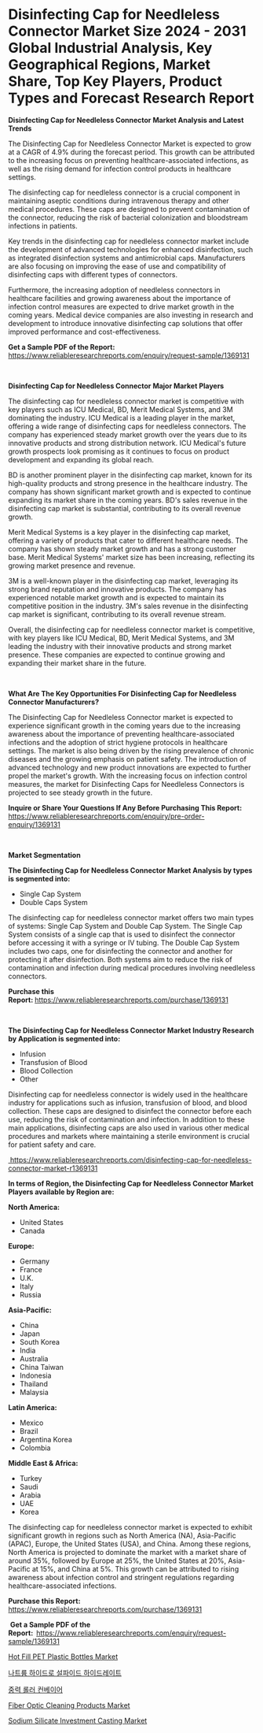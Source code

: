 <p><h1>Disinfecting Cap for Needleless Connector Market Size 2024 - 2031 Global Industrial Analysis, Key Geographical Regions, Market Share, Top Key Players, Product Types and Forecast Research Report</h1></p><p><strong>Disinfecting Cap for Needleless Connector Market Analysis and Latest Trends</strong></p>
<p><p>The Disinfecting Cap for Needleless Connector Market is expected to grow at a CAGR of 4.9% during the forecast period. This growth can be attributed to the increasing focus on preventing healthcare-associated infections, as well as the rising demand for infection control products in healthcare settings. </p><p>The disinfecting cap for needleless connector is a crucial component in maintaining aseptic conditions during intravenous therapy and other medical procedures. These caps are designed to prevent contamination of the connector, reducing the risk of bacterial colonization and bloodstream infections in patients. </p><p>Key trends in the disinfecting cap for needleless connector market include the development of advanced technologies for enhanced disinfection, such as integrated disinfection systems and antimicrobial caps. Manufacturers are also focusing on improving the ease of use and compatibility of disinfecting caps with different types of connectors. </p><p>Furthermore, the increasing adoption of needleless connectors in healthcare facilities and growing awareness about the importance of infection control measures are expected to drive market growth in the coming years. Medical device companies are also investing in research and development to introduce innovative disinfecting cap solutions that offer improved performance and cost-effectiveness.</p></p>
<p><strong>Get a Sample PDF of the Report:&nbsp;</strong> <a href="https://www.reliableresearchreports.com/enquiry/request-sample/1369131">https://www.reliableresearchreports.com/enquiry/request-sample/1369131</a></p>
<p>&nbsp;</p>
<p><strong>Disinfecting Cap for Needleless Connector Major Market Players</strong></p>
<p><p>The disinfecting cap for needleless connector market is competitive with key players such as ICU Medical, BD, Merit Medical Systems, and 3M dominating the industry. ICU Medical is a leading player in the market, offering a wide range of disinfecting caps for needleless connectors. The company has experienced steady market growth over the years due to its innovative products and strong distribution network. ICU Medical's future growth prospects look promising as it continues to focus on product development and expanding its global reach.</p><p>BD is another prominent player in the disinfecting cap market, known for its high-quality products and strong presence in the healthcare industry. The company has shown significant market growth and is expected to continue expanding its market share in the coming years. BD's sales revenue in the disinfecting cap market is substantial, contributing to its overall revenue growth.</p><p>Merit Medical Systems is a key player in the disinfecting cap market, offering a variety of products that cater to different healthcare needs. The company has shown steady market growth and has a strong customer base. Merit Medical Systems' market size has been increasing, reflecting its growing market presence and revenue.</p><p>3M is a well-known player in the disinfecting cap market, leveraging its strong brand reputation and innovative products. The company has experienced notable market growth and is expected to maintain its competitive position in the industry. 3M's sales revenue in the disinfecting cap market is significant, contributing to its overall revenue stream.</p><p>Overall, the disinfecting cap for needleless connector market is competitive, with key players like ICU Medical, BD, Merit Medical Systems, and 3M leading the industry with their innovative products and strong market presence. These companies are expected to continue growing and expanding their market share in the future.</p></p>
<p>&nbsp;</p>
<p><strong>What Are The Key Opportunities For Disinfecting Cap for Needleless Connector Manufacturers?</strong></p>
<p><p>The Disinfecting Cap for Needleless Connector market is expected to experience significant growth in the coming years due to the increasing awareness about the importance of preventing healthcare-associated infections and the adoption of strict hygiene protocols in healthcare settings. The market is also being driven by the rising prevalence of chronic diseases and the growing emphasis on patient safety. The introduction of advanced technology and new product innovations are expected to further propel the market's growth. With the increasing focus on infection control measures, the market for Disinfecting Caps for Needleless Connectors is projected to see steady growth in the future.</p></p>
<p><strong>Inquire or Share Your Questions If Any Before Purchasing This Report:</strong> <a href="https://www.reliableresearchreports.com/enquiry/pre-order-enquiry/1369131">https://www.reliableresearchreports.com/enquiry/pre-order-enquiry/1369131</a></p>
<p>&nbsp;</p>
<p><strong>Market Segmentation</strong></p>
<p><strong>The Disinfecting Cap for Needleless Connector Market Analysis by types is segmented into:</strong></p>
<p><ul><li>Single Cap System</li><li>Double Caps System</li></ul></p>
<p><p>The disinfecting cap for needleless connector market offers two main types of systems: Single Cap System and Double Cap System. The Single Cap System consists of a single cap that is used to disinfect the connector before accessing it with a syringe or IV tubing. The Double Cap System includes two caps, one for disinfecting the connector and another for protecting it after disinfection. Both systems aim to reduce the risk of contamination and infection during medical procedures involving needleless connectors.</p></p>
<p><strong>Purchase this Report:&nbsp;</strong><a href="https://www.reliableresearchreports.com/purchase/1369131">https://www.reliableresearchreports.com/purchase/1369131</a></p>
<p>&nbsp;</p>
<p><strong>The Disinfecting Cap for Needleless Connector Market Industry Research by Application is segmented into:</strong></p>
<p><ul><li>Infusion</li><li>Transfusion of Blood</li><li>Blood Collection</li><li>Other</li></ul></p>
<p><p>Disinfecting cap for needleless connector is widely used in the healthcare industry for applications such as infusion, transfusion of blood, and blood collection. These caps are designed to disinfect the connector before each use, reducing the risk of contamination and infection. In addition to these main applications, disinfecting caps are also used in various other medical procedures and markets where maintaining a sterile environment is crucial for patient safety and care.</p></p>
<p><a href="https://www.reliableresearchreports.com/disinfecting-cap-for-needleless-connector-market-r1369131">&nbsp;https://www.reliableresearchreports.com/disinfecting-cap-for-needleless-connector-market-r1369131</a></p>
<p><strong>In terms of Region, the Disinfecting Cap for Needleless Connector Market Players available by Region are:</strong></p>
<p>
    <p> <strong> North America: </strong>
        <ul>
            <li>United States</li>
            <li>Canada</li>
        </ul>
        </p> 
    <p> <strong> Europe: </strong>
        <ul>
            <li>Germany</li>
            <li>France</li>
            <li>U.K.</li>
            <li>Italy</li>
            <li>Russia</li>
        </ul>
        </p> 
    <p> <strong> Asia-Pacific: </strong>
        <ul>
            <li>China</li>
            <li>Japan</li>
            <li>South Korea</li>
            <li>India</li>
            <li>Australia</li>
            <li>China Taiwan</li>
            <li>Indonesia</li>
            <li>Thailand</li>
            <li>Malaysia</li>
        </ul>
        </p> 
    <p> <strong> Latin America: </strong>
        <ul>
            <li>Mexico</li>
            <li>Brazil</li>
            <li>Argentina Korea</li>
            <li>Colombia</li>
        </ul>
        </p> 
    <p> <strong> Middle East & Africa: </strong>
        <ul>
            <li>Turkey</li>
            <li>Saudi</li>
            <li>Arabia</li>
            <li>UAE</li>
            <li>Korea</li>
        </ul>
    </p>
    </p>
<p><p>The disinfecting cap for needleless connector market is expected to exhibit significant growth in regions such as North America (NA), Asia-Pacific (APAC), Europe, the United States (USA), and China. Among these regions, North America is projected to dominate the market with a market share of around 35%, followed by Europe at 25%, the United States at 20%, Asia-Pacific at 15%, and China at 5%. This growth can be attributed to rising awareness about infection control and stringent regulations regarding healthcare-associated infections.</p></p>
<p><strong>Purchase this Report: </strong><a href="https://www.reliableresearchreports.com/purchase/1369131">https://www.reliableresearchreports.com/purchase/1369131</a></p>
<p>&nbsp;<strong>Get a Sample PDF of the Report:&nbsp;&nbsp;</strong><a href="https://www.reliableresearchreports.com/enquiry/request-sample/1369131">https://www.reliableresearchreports.com/enquiry/request-sample/1369131</a></p>
<p><strong></strong></p>
<p><p><a href="https://github.com/DarrenSipes1990/Market-Research-Report-List-1/blob/main/hot-fill-pet-plastic-bottles-market.md">Hot Fill PET Plastic Bottles Market</a></p><p><a href="https://medium.com/@jewelmohr02/%EC%86%8C%EB%93%90-%ED%95%98%EC%9D%B4%EB%93%9C%EB%A1%9C%EC%8D%AC%ED%99%94%EC%88%98%ED%99%94%EB%AC%BC-%EC%8B%9C%EC%9E%A5-%EA%B7%9C%EB%AA%A8-%EC%8B%9C%EC%9E%A5-%EC%A0%84%EB%A7%9D-%EB%B0%8F-%EC%8B%9C%EC%9E%A5-%EC%98%88%EC%B8%A1-2024%EB%85%84%EB%B6%80%ED%84%B0-2031%EB%85%84-3d5d74f440ee">나트륨 하이드로 설파이드 하이드레이트</a></p><p><a href="https://medium.com/@jewelmohr02/%EC%A4%91%EB%A0%A5-%EB%A1%A4%EB%9F%AC-%EC%BB%A8%EB%B2%A0%EC%9D%B4%EC%96%B4-%EC%8B%9C%EC%9E%A5-%EB%B6%84%EC%84%9D-%EA%B8%80%EB%A1%9C%EB%B2%8C-%EC%82%B0%EC%97%85-%EC%A0%84%EB%A7%9D-%EB%B0%8F-%EC%98%88%EC%B8%A1-2024%EB%85%84%EB%B6%80%ED%84%B0-2031%EB%85%84-086437bfaf99">중력 롤러 컨베이어</a></p><p><a href="https://www.linkedin.com/pulse/emerging-trends-fiber-optic-cleaning-products-mar-brainvyze-akecf?trackingId=GRrgy1AjbmaT1Cr3FhZ4AA%3D%3D">Fiber Optic Cleaning Products Market</a></p><p><a href="https://www.linkedin.com/pulse/deep-dive-sodium-silicate-investment-casting-market-itstrends-q8shf?trackingId=iCOdnwLv7Sbop%2BdA1JYMrg%3D%3D">Sodium Silicate Investment Casting Market</a></p></p>